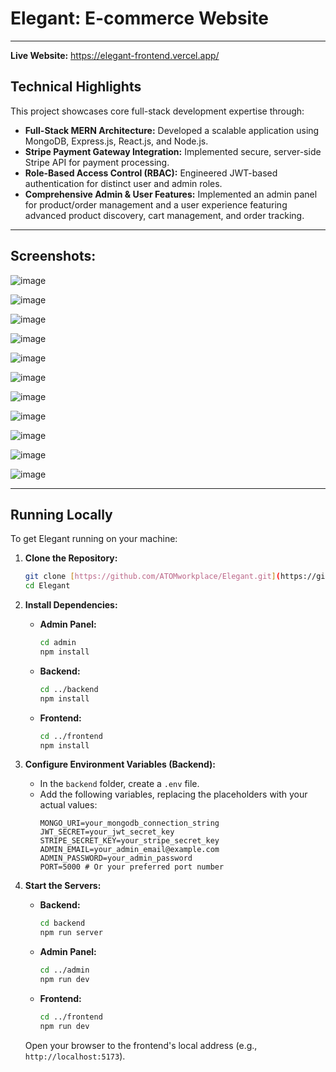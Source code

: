 # Elegant: E-commerce Website

---

**Live Website:** https://elegant-frontend.vercel.app/

## Technical Highlights

This project showcases core full-stack development expertise through:

* **Full-Stack MERN Architecture:** Developed a scalable application using MongoDB, Express.js, React.js, and Node.js.
* **Stripe Payment Gateway Integration:** Implemented secure, server-side Stripe API for payment processing.
* **Role-Based Access Control (RBAC):** Engineered JWT-based authentication for distinct user and admin roles.
* **Comprehensive Admin & User Features:** Implemented an admin panel for product/order management and a user experience featuring advanced product discovery, cart management, and order tracking.
---
## Screenshots:


![image](https://github.com/user-attachments/assets/b961fb57-3056-4e8d-b585-dcf6c3d8f42c)

![image](https://github.com/user-attachments/assets/19cbf0e1-5191-4ca5-9bbe-bdbc31d73d75)

![image](https://github.com/user-attachments/assets/99e7628c-cd58-498a-8ba1-ed82dc64ad67)

![image](https://github.com/user-attachments/assets/93cee43a-7807-41cb-a99e-cb371dc634fa)

![image](https://github.com/user-attachments/assets/e45a116c-251c-4ad7-aab0-d82b6a8655b0)

![image](https://github.com/user-attachments/assets/cb1b7eae-d826-42f9-8fe7-a439a066ff12)

![image](https://github.com/user-attachments/assets/4cd0f6d3-37af-4597-96aa-5dd6fa2d48b5)

![image](https://github.com/user-attachments/assets/53baa83d-010e-4548-88d3-917e9cbac01a)

![image](https://github.com/user-attachments/assets/02438d4a-93db-4b51-a0c8-2872fcc5a3c4)

![image](https://github.com/user-attachments/assets/aec55a45-21ef-4748-9575-4f1df8ef2d8c)

![image](https://github.com/user-attachments/assets/da5df323-d917-4fd5-ad4a-b8d168612aae)





---

## Running Locally

To get Elegant running on your machine:

1.  **Clone the Repository:**
    ```bash
    git clone [https://github.com/ATOMworkplace/Elegant.git](https://github.com/ATOMworkplace/Elegant.git)
    cd Elegant
    ```

2.  **Install Dependencies:**
    * **Admin Panel:**
        ```bash
        cd admin
        npm install
        ```
    * **Backend:**
        ```bash
        cd ../backend
        npm install
        ```
    * **Frontend:**
        ```bash
        cd ../frontend
        npm install
        ```

3.  **Configure Environment Variables (Backend):**
    * In the `backend` folder, create a `.env` file.
    * Add the following variables, replacing the placeholders with your actual values:
        ```env
        MONGO_URI=your_mongodb_connection_string
        JWT_SECRET=your_jwt_secret_key
        STRIPE_SECRET_KEY=your_stripe_secret_key
        ADMIN_EMAIL=your_admin_email@example.com
        ADMIN_PASSWORD=your_admin_password
        PORT=5000 # Or your preferred port number
        ```

4.  **Start the Servers:**
    * **Backend:**
        ```bash
        cd backend
        npm run server
        ```
    * **Admin Panel:**
        ```bash
        cd ../admin
        npm run dev
        ```
    * **Frontend:**
        ```bash
        cd ../frontend
        npm run dev
        ```
    Open your browser to the frontend's local address (e.g., `http://localhost:5173`).
